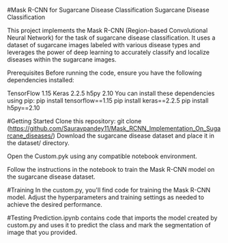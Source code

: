 #Mask R-CNN for Sugarcane Disease Classification
Sugarcane Disease Classification

This project implements the Mask R-CNN (Region-based Convolutional Neural Network) for the task of sugarcane disease classification. It uses a dataset of sugarcane images labeled with various disease types and leverages the power of deep learning to accurately classify and localize diseases within the sugarcane images.

Prerequisites
Before running the code, ensure you have the following dependencies installed:

TensorFlow 1.15
Keras 2.2.5
h5py 2.10
You can install these dependencies using pip:
pip install tensorflow==1.15
pip install keras==2.2.5
pip install h5py==2.10


#Getting Started
Clone this repository:
git clone (https://github.com/Sauravpandey11/Mask_RCNN_Implementation_On_Sugarcane_diseases/)
Download the sugarcane disease dataset and place it in the dataset/ directory.

Open the Custom.pyk using any compatible notebook environment.

Follow the instructions in the notebook to train the Mask R-CNN model on the sugarcane disease dataset.

#Training
In the custom.py, you'll find code for training the Mask R-CNN model. Adjust the hyperparameters and training settings as needed to achieve the desired performance.

#Testing
Prediction.ipynb contains code that imports the model created by custom.py and uses it to predict the class and mark the segmentation of image that you provided.
